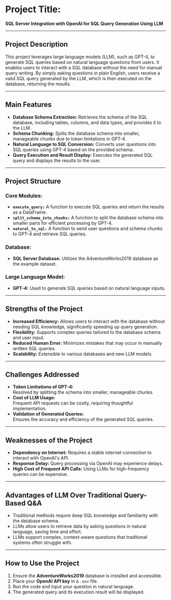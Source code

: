 # Project Title:  
**SQL Server Integration with OpenAI for SQL Query Generation Using LLM**

---

## Project Description  
This project leverages large language models (LLM), such as GPT-4, to generate SQL queries based on natural language questions from users. It enables users to interact with a SQL database without the need for manual query writing. By simply asking questions in plain English, users receive a valid SQL query generated by the LLM, which is then executed on the database, returning the results.  

---

## Main Features  
- **Database Schema Extraction:** Retrieves the schema of the SQL database, including tables, columns, and data types, and provides it to the LLM.  
- **Schema Chunking:** Splits the database schema into smaller, manageable chunks due to token limitations in GPT-4.  
- **Natural Language to SQL Conversion:** Converts user questions into SQL queries using GPT-4 based on the provided schema.  
- **Query Execution and Result Display:** Executes the generated SQL query and displays the results to the user.  

---

## Project Structure  
### **Core Modules:**  
- **`execute_query:`** A function to execute SQL queries and return the results as a DataFrame.  
- **`split_schema_into_chunks:`** A function to split the database schema into smaller parts for efficient processing by GPT-4.  
- **`natural_to_sql:`** A function to send user questions and schema chunks to GPT-4 and retrieve SQL queries.  

### **Database:**  
- **SQL Server Database:** Utilizes the AdventureWorks2019 database as the example dataset.  

### **Large Language Model:**  
- **GPT-4:** Used to generate SQL queries based on natural language inputs.  

---

## Strengths of the Project  
- **Increased Efficiency:** Allows users to interact with the database without needing SQL knowledge, significantly speeding up query generation.  
- **Flexibility:** Supports complex queries tailored to the database schema and user input.  
- **Reduced Human Error:** Minimizes mistakes that may occur in manually written SQL queries.  
- **Scalability:** Extensible to various databases and new LLM models.  

---

## Challenges Addressed  
- **Token Limitations of GPT-4:**  
  Resolved by splitting the schema into smaller, manageable chunks.  
- **Cost of LLM Usage:**  
  Frequent API requests can be costly, requiring thoughtful implementation.  
- **Validation of Generated Queries:**  
  Ensures the accuracy and efficiency of the generated SQL queries.  

---

## Weaknesses of the Project  
- **Dependency on Internet:** Requires a stable internet connection to interact with OpenAI's API.  
- **Response Delay:** Query processing via OpenAI may experience delays.  
- **High Cost of Frequent API Calls:** Using LLMs for high-frequency queries can be expensive.  

---

## Advantages of LLM Over Traditional Query-Based Q&A  
- Traditional methods require deep SQL knowledge and familiarity with the database schema.  
- LLMs allow users to retrieve data by asking questions in natural language, saving time and effort.  
- LLMs support complex, context-aware questions that traditional systems often struggle with.  

---

## How to Use the Project  
1. Ensure the **AdventureWorks2019** database is installed and accessible.  
2. Place your **OpenAI API key** in a `.env` file.  
3. Run the code and input your question in natural language.  
4. The generated query and its execution result will be displayed.  
